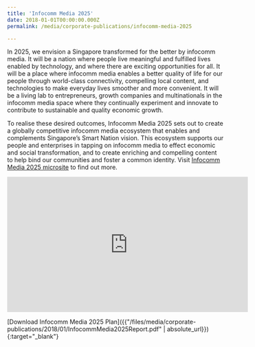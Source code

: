 ```yaml
---
title: 'Infocomm Media 2025'
date: 2018-01-01T00:00:00.000Z
permalink: /media/corporate-publications/infocomm-media-2025

---
```



In 2025, we envision a Singapore transformed for the better by infocomm media. It will be a nation where people live meaningful and fulfilled lives enabled by technology, and where there are exciting opportunities for all. It will be a place where infocomm media enables a better quality of life for our people through world-class connectivity, compelling local content, and technologies to make everyday lives smoother and more convenient. It will be a living lab to entrepreneurs, growth companies and multinationals in the infocomm media space where they continually experiment and innovate to contribute to sustainable and quality economic growth.

To realise these desired outcomes, Infocomm Media 2025 sets out to create a globally competitive infocomm media ecosystem that enables and complements Singapore’s Smart Nation vision. This ecosystem supports our people and enterprises in tapping on infocomm media to effect economic and social transformation, and to create enriching and compelling content to help bind our communities and foster a common identity. Visit [Infocomm Media 2025 microsite](http://www.mci.gov.sg/web/corp/infocomm-media-2025) to find out more.

<div class="bp-youtube">
	<iframe width="560" height="315" src="https://www.youtube.com/embed/gC1LUVPBzZE" frameborder="0" allow="autoplay; encrypted-media" allowfullscreen></iframe>
</div>

[Download Infocomm Media 2025 Plan]({{"/files/media/corporate-publications/2018/01/InfocommMedia2025Report.pdf" | absolute_url}}){:target="_blank"}